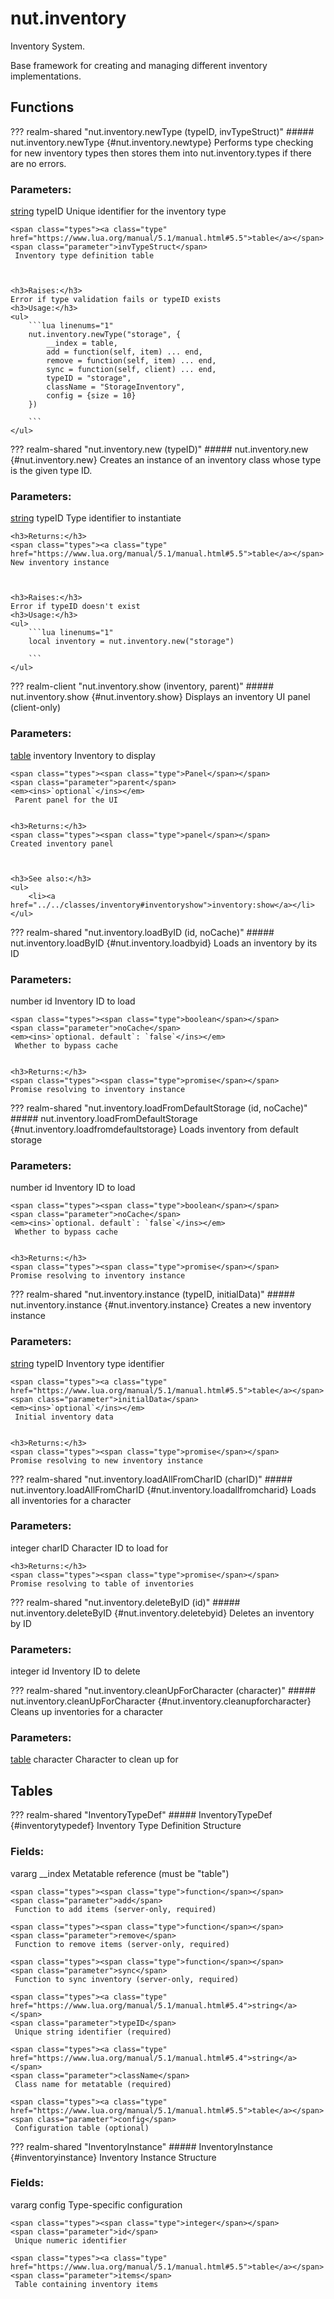 # nut.inventory
Inventory System.

Base framework for creating and managing different inventory implementations.
## Functions
??? realm-shared "<a id=nut.inventory.newType></a>nut.inventory.newType (typeID, invTypeStruct)"
    ##### nut.inventory.newType {#nut.inventory.newtype}
    Performs type checking for new inventory types then stores them into nut.inventory.types if there are no errors.
    <h3>Parameters:</h3>
    <span class="types"><a class="type" href="https://www.lua.org/manual/5.1/manual.html#5.4">string</a></span>
    <span class="parameter">typeID</span>
     Unique identifier for the inventory type

    <span class="types"><a class="type" href="https://www.lua.org/manual/5.1/manual.html#5.5">table</a></span>
    <span class="parameter">invTypeStruct</span>
     Inventory type definition table



    <h3>Raises:</h3>
    Error if type validation fails or typeID exists
    <h3>Usage:</h3>
    <ul>
        ```lua linenums="1"
        nut.inventory.newType("storage", {
		    __index = table,
		    add = function(self, item) ... end,
		    remove = function(self, item) ... end,
		    sync = function(self, client) ... end,
		    typeID = "storage",
		    className = "StorageInventory",
		    config = {size = 10}
		})

        ```
    </ul>
??? realm-shared "<a id=nut.inventory.new></a>nut.inventory.new (typeID)"
    ##### nut.inventory.new {#nut.inventory.new}
    Creates an instance of an inventory class whose type is the given type ID.
    <h3>Parameters:</h3>
    <span class="types"><a class="type" href="https://www.lua.org/manual/5.1/manual.html#5.4">string</a></span>
    <span class="parameter">typeID</span>
     Type identifier to instantiate


    <h3>Returns:</h3>
    <span class="types"><a class="type" href="https://www.lua.org/manual/5.1/manual.html#5.5">table</a></span>
    New inventory instance



    <h3>Raises:</h3>
    Error if typeID doesn't exist
    <h3>Usage:</h3>
    <ul>
        ```lua linenums="1"
        local inventory = nut.inventory.new("storage")

        ```
    </ul>
??? realm-client "<a id=nut.inventory.show></a>nut.inventory.show (inventory, parent)"
    ##### nut.inventory.show {#nut.inventory.show}
    Displays an inventory UI panel (client-only)
    <h3>Parameters:</h3>
    <span class="types"><a class="type" href="https://www.lua.org/manual/5.1/manual.html#5.5">table</a></span>
    <span class="parameter">inventory</span>
     Inventory to display

    <span class="types"><span class="type">Panel</span></span>
    <span class="parameter">parent</span>
    <em><ins>`optional`</ins></em>
     Parent panel for the UI


    <h3>Returns:</h3>
    <span class="types"><span class="type">panel</span></span>
    Created inventory panel



    <h3>See also:</h3>
    <ul>
        <li><a href="../../classes/inventory#inventoryshow">inventory:show</a></li>
    </ul>
??? realm-shared "<a id=nut.inventory.loadByID></a>nut.inventory.loadByID (id, noCache)"
    ##### nut.inventory.loadByID {#nut.inventory.loadbyid}
    Loads an inventory by its ID
    <h3>Parameters:</h3>
    <span class="types"><span class="type">number</span></span>
    <span class="parameter">id</span>
     Inventory ID to load

    <span class="types"><span class="type">boolean</span></span>
    <span class="parameter">noCache</span>
    <em><ins>`optional. default`: `false`</ins></em>
     Whether to bypass cache


    <h3>Returns:</h3>
    <span class="types"><span class="type">promise</span></span>
    Promise resolving to inventory instance



??? realm-shared "<a id=nut.inventory.loadFromDefaultStorage></a>nut.inventory.loadFromDefaultStorage (id, noCache)"
    ##### nut.inventory.loadFromDefaultStorage {#nut.inventory.loadfromdefaultstorage}
    Loads inventory from default storage
    <h3>Parameters:</h3>
    <span class="types"><span class="type">number</span></span>
    <span class="parameter">id</span>
     Inventory ID to load

    <span class="types"><span class="type">boolean</span></span>
    <span class="parameter">noCache</span>
    <em><ins>`optional. default`: `false`</ins></em>
     Whether to bypass cache


    <h3>Returns:</h3>
    <span class="types"><span class="type">promise</span></span>
    Promise resolving to inventory instance



??? realm-shared "<a id=nut.inventory.instance></a>nut.inventory.instance (typeID, initialData)"
    ##### nut.inventory.instance {#nut.inventory.instance}
    Creates a new inventory instance
    <h3>Parameters:</h3>
    <span class="types"><a class="type" href="https://www.lua.org/manual/5.1/manual.html#5.4">string</a></span>
    <span class="parameter">typeID</span>
     Inventory type identifier

    <span class="types"><a class="type" href="https://www.lua.org/manual/5.1/manual.html#5.5">table</a></span>
    <span class="parameter">initialData</span>
    <em><ins>`optional`</ins></em>
     Initial inventory data


    <h3>Returns:</h3>
    <span class="types"><span class="type">promise</span></span>
    Promise resolving to new inventory instance



??? realm-shared "<a id=nut.inventory.loadAllFromCharID></a>nut.inventory.loadAllFromCharID (charID)"
    ##### nut.inventory.loadAllFromCharID {#nut.inventory.loadallfromcharid}
    Loads all inventories for a character
    <h3>Parameters:</h3>
    <span class="types"><span class="type">integer</span></span>
    <span class="parameter">charID</span>
     Character ID to load for


    <h3>Returns:</h3>
    <span class="types"><span class="type">promise</span></span>
    Promise resolving to table of inventories



??? realm-shared "<a id=nut.inventory.deleteByID></a>nut.inventory.deleteByID (id)"
    ##### nut.inventory.deleteByID {#nut.inventory.deletebyid}
    Deletes an inventory by ID
    <h3>Parameters:</h3>
    <span class="types"><span class="type">integer</span></span>
    <span class="parameter">id</span>
     Inventory ID to delete



??? realm-shared "<a id=nut.inventory.cleanUpForCharacter></a>nut.inventory.cleanUpForCharacter (character)"
    ##### nut.inventory.cleanUpForCharacter {#nut.inventory.cleanupforcharacter}
    Cleans up inventories for a character
    <h3>Parameters:</h3>
    <span class="types"><a class="type" href="https://www.lua.org/manual/5.1/manual.html#5.5">table</a></span>
    <span class="parameter">character</span>
     Character to clean up for



## Tables
??? realm-shared "<a id=InventoryTypeDef></a>InventoryTypeDef"
    ##### InventoryTypeDef {#inventorytypedef}
    Inventory Type Definition Structure
    <h3>Fields:</h3>
    <span class="types">vararg</span>
    <span class="parameter">__index</span>
     Metatable reference (must be "table")

    <span class="types"><span class="type">function</span></span>
    <span class="parameter">add</span>
     Function to add items (server-only, required)

    <span class="types"><span class="type">function</span></span>
    <span class="parameter">remove</span>
     Function to remove items (server-only, required)

    <span class="types"><span class="type">function</span></span>
    <span class="parameter">sync</span>
     Function to sync inventory (server-only, required)

    <span class="types"><a class="type" href="https://www.lua.org/manual/5.1/manual.html#5.4">string</a></span>
    <span class="parameter">typeID</span>
     Unique string identifier (required)

    <span class="types"><a class="type" href="https://www.lua.org/manual/5.1/manual.html#5.4">string</a></span>
    <span class="parameter">className</span>
     Class name for metatable (required)

    <span class="types"><a class="type" href="https://www.lua.org/manual/5.1/manual.html#5.5">table</a></span>
    <span class="parameter">config</span>
     Configuration table (optional)



??? realm-shared "<a id=InventoryInstance></a>InventoryInstance"
    ##### InventoryInstance {#inventoryinstance}
    Inventory Instance Structure
    <h3>Fields:</h3>
    <span class="types">vararg</span>
    <span class="parameter">config</span>
     Type-specific configuration

    <span class="types"><span class="type">integer</span></span>
    <span class="parameter">id</span>
     Unique numeric identifier

    <span class="types"><a class="type" href="https://www.lua.org/manual/5.1/manual.html#5.5">table</a></span>
    <span class="parameter">items</span>
     Table containing inventory items



